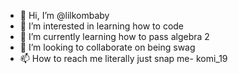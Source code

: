 - 👋 Hi, I’m @lilkombaby
- 👀 I’m interested in learning how to code
- 🌱 I’m currently learning how to pass algebra 2
- 💞️ I’m looking to collaborate on being swag
- 📫 How to reach me literally just snap me- komi_19

<!---
lilkombaby/lilkombaby is a ✨ special ✨ repository because its `README.md` (this file) appears on your GitHub profile.
You can click the Preview link to take a look at your changes.
--->
